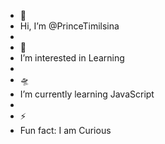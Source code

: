 - 👋
-  Hi, I’m @PrinceTimilsina
-  
- 👀
-  I’m interested in Learning
- 
- 🛸
- I’m currently learning JavaScript
- 
- ⚡
-  Fun fact: I am Curious

<!---
PrinceTimilsina/PrinceTimilsina is a ✨ special ✨ repository because its `README.md` (this file) appears on your GitHub profile.
You can click the Preview link to take a look at your changes.
--->
